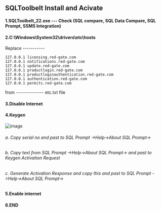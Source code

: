 ## SQLToolbelt Install and Acivate

#### 1.SQLToolbelt_22.exe --- Check (SQL compare, SQL Data Compare, SQL Prompt, SSMS Integration)
#### 2.C:\Windows\System32\drivers\etc\hosts
Replace -----------
```
127.0.0.1 licensing.red-gate.com
127.0.0.1 notifications.red-gate.com
127.0.0.1 update.red-gate.com
127.0.0.1 productlogin.red-gate.com
127.0.0.1 productloginauthentication.red-gate.com
127.0.0.1 authentication.red-gate.com
127.0.0.1 permits.red-gate.com
```
from -------------- etc.txt file
#### 3.Disable Internet
#### 4.Keygen
 ![image](https://github.com/biplobpustcse/SQLToolbelt-Install-and-Acivate/assets/59637279/805d7068-4eb8-4454-a1b7-f506a8756d3b)

###### a.	Copy serial no and past to SQL Prompt ->Help->About SQL Prompt->
###### b.	Copy text from SQL Prompt ->Help->About SQL Prompt-> and past to Keygen Activation Request
###### c.	Generate Activation Response and copy this and past to SQL Prompt ->Help->About SQL Prompt->
#### 5.Enable internet
#### 6.END

